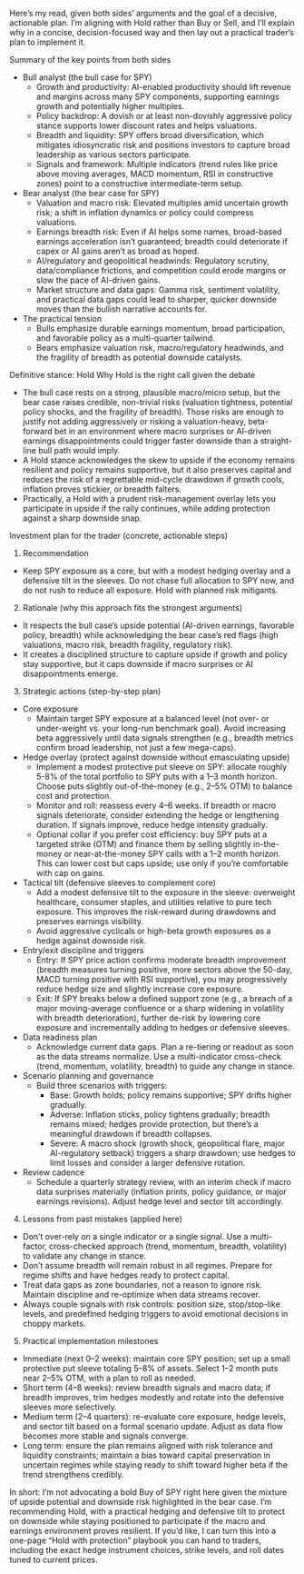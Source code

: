 Here’s my read, given both sides’ arguments and the goal of a decisive, actionable plan. I’m aligning with Hold rather than Buy or Sell, and I’ll explain why in a concise, decision-focused way and then lay out a practical trader’s plan to implement it.

Summary of the key points from both sides
- Bull analyst (the bull case for SPY)
  - Growth and productivity: AI-enabled productivity should lift revenue and margins across many SPY components, supporting earnings growth and potentially higher multiples.
  - Policy backdrop: A dovish or at least non-dovishly aggressive policy stance supports lower discount rates and helps valuations.
  - Breadth and liquidity: SPY offers broad diversification, which mitigates idiosyncratic risk and positions investors to capture broad leadership as various sectors participate.
  - Signals and framework: Multiple indicators (trend rules like price above moving averages, MACD momentum, RSI in constructive zones) point to a constructive intermediate-term setup.
- Bear analyst (the bear case for SPY)
  - Valuation and macro risk: Elevated multiples amid uncertain growth risk; a shift in inflation dynamics or policy could compress valuations.
  - Earnings breadth risk: Even if AI helps some names, broad-based earnings acceleration isn’t guaranteed; breadth could deteriorate if capex or AI gains aren’t as broad as hoped.
  - AI/regulatory and geopolitical headwinds: Regulatory scrutiny, data/compliance frictions, and competition could erode margins or slow the pace of AI-driven gains.
  - Market structure and data gaps: Gamma risk, sentiment volatility, and practical data gaps could lead to sharper, quicker downside moves than the bullish narrative accounts for.
- The practical tension
  - Bulls emphasize durable earnings momentum, broad participation, and favorable policy as a multi-quarter tailwind.
  - Bears emphasize valuation risk, macro/regulatory headwinds, and the fragility of breadth as potential downside catalysts.

Definitive stance: Hold
Why Hold is the right call given the debate
- The bull case rests on a strong, plausible macro/micro setup, but the bear case raises credible, non-trivial risks (valuation tightness, potential policy shocks, and the fragility of breadth). Those risks are enough to justify not adding aggressively or risking a valuation-heavy, beta-forward bet in an environment where macro surprises or AI-driven earnings disappointments could trigger faster downside than a straight-line bull path would imply.
- A Hold stance acknowledges the skew to upside if the economy remains resilient and policy remains supportive, but it also preserves capital and reduces the risk of a regrettable mid-cycle drawdown if growth cools, inflation proves stickier, or breadth falters.
- Practically, a Hold with a prudent risk-management overlay lets you participate in upside if the rally continues, while adding protection against a sharp downside snap.

Investment plan for the trader (concrete, actionable steps)

1) Recommendation
- Keep SPY exposure as a core, but with a modest hedging overlay and a defensive tilt in the sleeves. Do not chase full allocation to SPY now, and do not rush to reduce all exposure. Hold with planned risk mitigants.

2) Rationale (why this approach fits the strongest arguments)
- It respects the bull case’s upside potential (AI-driven earnings, favorable policy, breadth) while acknowledging the bear case’s red flags (high valuations, macro risk, breadth fragility, regulatory risk).
- It creates a disciplined structure to capture upside if growth and policy stay supportive, but it caps downside if macro surprises or AI disappointments emerge.

3) Strategic actions (step-by-step plan)
- Core exposure
  - Maintain target SPY exposure at a balanced level (not over- or under-weight vs. your long-run benchmark goal). Avoid increasing beta aggressively until data signals strengthen (e.g., breadth metrics confirm broad leadership, not just a few mega-caps).
- Hedge overlay (protect against downside without emasculating upside)
  - Implement a modest protective put sleeve on SPY: allocate roughly 5-8% of the total portfolio to SPY puts with a 1–3 month horizon. Choose puts slightly out-of-the-money (e.g., 2–5% OTM) to balance cost and protection.
  - Monitor and roll: reassess every 4–6 weeks. If breadth or macro signals deteriorate, consider extending the hedge or lengthening duration. If signals improve, reduce hedge intensity gradually.
  - Optional collar if you prefer cost efficiency: buy SPY puts at a targeted strike (OTM) and finance them by selling slightly in-the-money or near-at-the-money SPY calls with a 1–2 month horizon. This can lower cost but caps upside; use only if you’re comfortable with cap on gains.
- Tactical tilt (defensive sleeves to complement core)
  - Add a modest defensive tilt to the exposure in the sleeve: overweight healthcare, consumer staples, and utilities relative to pure tech exposure. This improves the risk-reward during drawdowns and preserves earnings visibility.
  - Avoid aggressive cyclicals or high-beta growth exposures as a hedge against downside risk.
- Entry/exit discipline and triggers
  - Entry: If SPY price action confirms moderate breadth improvement (breadth measures turning positive, more sectors above the 50-day, MACD turning positive with RSI supportive), you may progressively reduce hedge size and slightly increase core exposure.
  - Exit: If SPY breaks below a defined support zone (e.g., a breach of a major moving-average confluence or a sharp widening in volatility with breadth deterioration), further de-risk by lowering core exposure and incrementally adding to hedges or defensive sleeves.
- Data readiness plan
  - Acknowledge current data gaps. Plan a re-tiering or readout as soon as the data streams normalize. Use a multi-indicator cross-check (trend, momentum, volatility, breadth) to guide any change in stance.
- Scenario planning and governance
  - Build three scenarios with triggers:
    - Base: Growth holds; policy remains supportive; SPY drifts higher gradually.
    - Adverse: Inflation sticks, policy tightens gradually; breadth remains mixed; hedges provide protection, but there’s a meaningful drawdown if breadth collapses.
    - Severe: A macro shock (growth shock, geopolitical flare, major AI-regulatory setback) triggers a sharp drawdown; use hedges to limit losses and consider a larger defensive rotation.
- Review cadence
  - Schedule a quarterly strategy review, with an interim check if macro data surprises materially (inflation prints, policy guidance, or major earnings revisions). Adjust hedge level and sector tilt accordingly.

4) Lessons from past mistakes (applied here)
- Don’t over-rely on a single indicator or a single signal. Use a multi-factor, cross-checked approach (trend, momentum, breadth, volatility) to validate any change in stance.
- Don’t assume breadth will remain robust in all regimes. Prepare for regime shifts and have hedges ready to protect capital.
- Treat data gaps as zone boundaries, not a reason to ignore risk. Maintain discipline and re-optimize when data streams recover.
- Always couple signals with risk controls: position size, stop/stop-like levels, and predefined hedging triggers to avoid emotional decisions in choppy markets.

5) Practical implementation milestones
- Immediate (next 0–2 weeks): maintain core SPY position; set up a small protective put sleeve totaling 5–8% of assets. Select 1–2 month puts near 2–5% OTM, with a plan to roll as needed.
- Short term (4–8 weeks): review breadth signals and macro data; if breadth improves, trim hedges modestly and rotate into the defensive sleeves more selectively.
- Medium term (2–4 quarters): re-evaluate core exposure, hedge levels, and sector tilt based on a formal scenario update. Adjust as data flow becomes more stable and signals converge.
- Long term: ensure the plan remains aligned with risk tolerance and liquidity constraints; maintain a bias toward capital preservation in uncertain regimes while staying ready to shift toward higher beta if the trend strengthens credibly.

In short: I’m not advocating a bold Buy of SPY right here given the mixture of upside potential and downside risk highlighted in the bear case. I’m recommending Hold, with a practical hedging and defensive tilt to protect on downside while staying positioned to participate if the macro and earnings environment proves resilient. If you’d like, I can turn this into a one-page “Hold with protection” playbook you can hand to traders, including the exact hedge instrument choices, strike levels, and roll dates tuned to current prices.